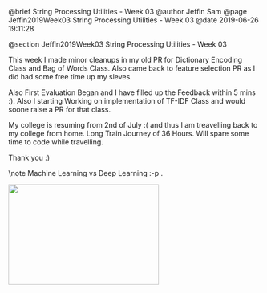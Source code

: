 @brief String Processing Utilities - Week 03
@author Jeffin Sam
@page Jeffin2019Week03 String Processing Utilities - Week 03
@date 2019-06-26 19:11:28

@section Jeffin2019Week03 String Processing Utilities - Week 03

This week I made minor cleanups in my old PR for Dictionary Encoding Class and Bag of Words Class. Also came back to feature selection PR as I did had some free time up my sleves.

Also First Evaluation Began and I have filled up the Feedback within 5 mins :). Also I starting Working on implementation of TF-IDF Class and would soone raise a PR for that class.

My college is resuming from 2nd of July :( and thus I am treavelling back to my college from home. Long Train Journey of 36 Hours. Will spare some time to code while travelling. 

Thank you :)

\note
Machine Learning vs Deep Learning :-p .

<p>
<img src = "images/mlvsdl.jpg" width = "300" height = "200"/>
</p>
